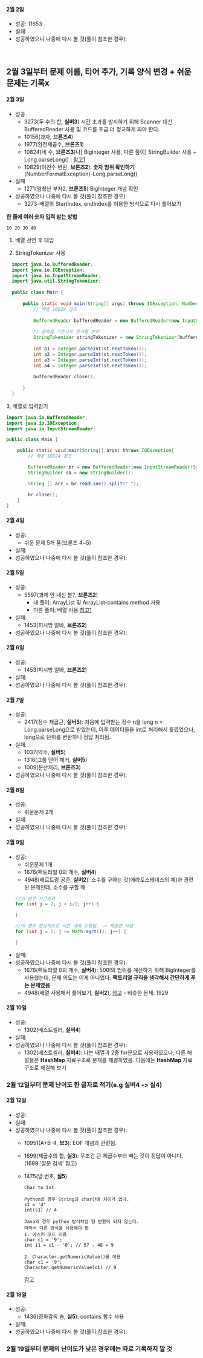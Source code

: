 #### 2월 2일
* 성공: 11653
* 실패: 
* 성공하였으나 나중에 다시 볼 것(풀이 참조한 경우): 
<br>



## 2월 3일부터 문제 이름, 티어 추가, 기록 양식 변경 + 쉬운 문제는 기록x

#### 2월 3일
* 성공
  * 3273(두 수의 합, **실버3**) 시간 초과를 방지하기 위해 Scanner 대신 BufferedReader 사용 및 코드를 조금 더 정교하게 짜야 한다. 
  * 10156(과자, **브론즈4**)
  * 1977(완전제곱수, **브론즈1**)
  * 10824(네 수,  **브론즈3**)나] BigInteger 사용, 다른 풀이] StringBuilder 사용 + Long.parseLong() : [참고1](https://bellossimo.tistory.com/35)
  * 10829(이진수 변환, **브론즈2**): **숫자 범위 확인하기**(NumberFormatException)-Long.parseLong()
* 실패
  * 1271(엄청난 부자2, **브론즈5**)  BigInteger 개념 확인
* 성공하였으나 나중에 다시 볼 것(풀이 참조한 경우)
  * 3273-배열의 StartIndex, endIndex를 이용한 방식으로 다시 풀어보기



**한 줄에 여러 숫자 입력 받는 방법**

```
10 20 30 40 
```


1. 배열 선언 후 대입

2. StringTokenizer 사용

 ```java
   import java.io.BufferedReader;
   import java.io.IOException;
   import java.io.InputStreamReader;
   import java.util.StringTokenizer;
   
   public class Main {
   
       public static void main(String[] args) throws IOException, NumberFormatException {
           // 백준 10824 참조
           
           BufferedReader bufferedReader = new BufferedReader(new InputStreamReader(System.in));
           
           // 공백을 기준으로 문자열 분리
           StringTokenizer stringTokenizer = new StringTokenizer(bufferedReader.readLine(), " ");
   
           int a1 = Integer.parseInt(st.nextToken());
           int a2 = Integer.parseInt(st.nextToken());
           int a3 = Integer.parseInt(st.nextToken());
           int a4 = Integer.parseInt(st.nextToken());
   
           bufferedReader.close();
   
       }
   }
 ```
  3, 배열로 입력받기

```java
import java.io.BufferedReader;
import java.io.IOException;
import java.io.InputStreamReader;

public class Main {

    public static void main(String[] args) throws IOException{
        // 백준 10824 참조

        BufferedReader br = new BufferedReader(new InputStreamReader(System.in));
        StringBuilder sb = new StringBuilder();

        String [] arr = br.readLine().split(" ");

        br.close();
    }
}
```


#### 2월 4일
* 성공: 
  * 쉬운 문제 5개 품(브론즈 4~5)
* 실패: 
* 성공하였으나 나중에 다시 볼 것(풀이 참조한 경우): 

#### 2월 5일
* 성공: 
  * 5597(과제 안 내신 분?, **브론즈2**)
    * 내 풀이: ArrayList 및 ArrayList-contains method 사용
    * 다른 풀이: 배열 사용 [참고1](https://dang2dangdang2.tistory.com/16)
* 실패:
  * 1453(피시방 알바, **브론즈2**)
* 성공하였으나 나중에 다시 볼 것(풀이 참조한 경우): 

#### 2월 6일
* 성공: 
  * 1453(피시방 알바, **브론즈2**)
* 실패:
* 성공하였으나 나중에 다시 볼 것(풀이 참조한 경우): 

#### 2월 7일
* 성공: 
  * 2417(정수 제곱근, **실버5**): 처음에 입력받는 정수 n을 long n = Long.parseLong으로 받았는데, 이후 데이터들을 int로 처리해서 틀렸었으나, long으로 단위를 변환하니 정답 처리됨.
* 실패:
  * 1037(약수, **실버5**)
  * 1316(그룹 단어 체커, **실버5**)
  * 1009(분산처리, **브론즈3**)
* 성공하였으나 나중에 다시 볼 것(풀이 참조한 경우): 

#### 2월 8일
* 성공: 
  * 쉬운문제 2개
* 실패:
* 성공하였으나 나중에 다시 볼 것(풀이 참조한 경우): 

#### 2월 9일
* 성공: 
  * 쉬운문제 1개
  * 1676(팩토리얼 0의 개수, **실버4**)
  * 4948(베르트랑 공준, **실버2**): 소수를 구하는 것(에라토스테네스의 체)과 관련된 문제인데, 소수를 구할 때 
  ```java
  //이 경우 시간초과
  for (int j = 2; j < i/2; j++) {
  
  }
  
  //이 경우 정상적으로 시간 내에 수행됨. -> 제곱근 사용
  for (int j = 2; j <= Math.sqrt(i); j++) {
  
  }
  ```
* 실패:
* 성공하였으나 나중에 다시 볼 것(풀이 참조한 경우):
  * 1676(팩토리얼 0의 개수, **실버4**): 500!의 범위를 계산하기 위해 BigInteger를 사용했는데, 문제 의도는 이게 아니었다. **팩토리얼 규칙을 생각해서 간단하게 푸는 문제였음**
  * 4948(배열 사용해서 풀어보기, **실버2**), [참고](https://st-lab.tistory.com/85) - 비슷한 문제: 1929


#### 2월 10일
* 성공: 
  * 1302(베스트셀러, **실버4**)
* 실패:
* 성공하였으나 나중에 다시 볼 것(풀이 참조한 경우):
  * 1302(베스트셀러, **실버4**): 나는 배열과 2중 for문으로 사용하였으나, 다른 해설들은 **HashMap** 자료구조로 문제를 해결하였음. 다음에는 **HashMap** 자료구조로 해결해 보기

### 2월 12일부터 문제 난이도 한 글자로 적기(e.g 실버4 -> 실4)  


#### 2월 12일
* 성공: 
* 실패:
* 성공하였으나 나중에 다시 볼 것(풀이 참조한 경우):
  * 10951(A+B-4, **브3**): EOF 개념과 관련됨. 

  * 1699(제곱수의 합, **실3**): 무조건 큰 제곱수부터 빼는 것이 정답이 아니다.(1699 '질문 검색' 참고)

  * 1475(방 번호, **실5**)

    ```
    Char to Int
    
    Python의 경우 String과 char간에 차이가 없다.
    s1 = '4'
    int(s1) // 4
        
    Java의 경우 python 방식처럼 형 변환이 되지 않는다.
    따라서 다른 방식을 사용해야 함
    1. 아스키 코드 이용
    char c1 = '9';
    int i1 = c1 - '0'; // 57 - 48 = 9
    
    2. Character.getNumericValue()를 이용
    char c1 = '9';
    Character.getNumericValue(c1) // 9 
    
    ```
    [참고](https://frhyme.github.io/java/java_basic02_char_to_int/)


#### 2월 18일
* 성공: 
  * 1436(영화감독 숌, **실5**): contains 함수 사용
* 실패:
* 성공하였으나 나중에 다시 볼 것(풀이 참조한 경우):

### 2월 19일부터 문제의 난이도가 낮은 경우에는 따로 기록하지 말 것



